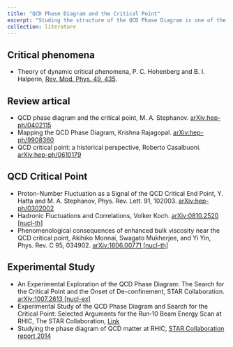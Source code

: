 ```yaml
---
title: "QCD Phase Diagram and the Critical Point"
excerpt: "Studing the structure of the QCD Phase Diagram is one of the most important goals of the heavy-ion collision community.<br/>"
collection: literature
---
```


## Critical phenomena
* Theory of dynamic critical phenomena,
P. C. Hohenberg and B. I. Halperin,
[Rev. Mod. Phys. 49, 435](https://journals.aps.org/rmp/pdf/10.1103/RevModPhys.49.435).

## Review artical
* QCD phase diagram and the critical point,
M. A. Stephanov. [arXiv:hep-ph/0402115](https://arxiv.org/pdf/hep-ph/0402115)
* Mapping the QCD Phase Diagram,
Krishna Rajagopal. [arXiv:hep-ph/9908360](https://arxiv.org/pdf/hep-ph/9908360)
* QCD critical point: a historical perspective,
Roberto Casalbuoni. [arXiv:hep-ph/0610179](https://arxiv.org/pdf/hep-ph/0610179)

## QCD Critical Point
* Proton-Number Fluctuation as a Signal of the QCD Critical End Point,
Y. Hatta and M. A. Stephanov,
Phys. Rev. Lett. 91, 102003. [arXiv:hep-ph/0302002 ](http://arxiv.org/pdf/hep-ph/0302002.pdf)
* Hadronic Fluctuations and Correlations, Volker Koch. [arXiv:0810.2520 [nucl-th]](https://arxiv.org/pdf/0810.2520)
* Phenomenological consequences of enhanced bulk viscosity near the QCD critical point,
Akihiko Monnai, Swagato Mukherjee, and Yi Yin,
Phys. Rev. C 95, 034902. [arXiv:1606.00771 [nucl-th]](https://arxiv.org/pdf/1606.00771)

## Experimental Study
* An Experimental Exploration of the QCD Phase Diagram: The Search for the Critical Point and the Onset of De-confinement,
STAR Collaboration. [arXiv:1007.2613 [nucl-ex]](https://arxiv.org/pdf/1007.2613.pdf)
* Experimental Study of the QCD Phase Diagram and Search for the Critical Point: Selected Arguments for the Run‐10 Beam Energy Scan at RHIC, The STAR Collaboration, [Link](https://drupal.star.bnl.gov/STAR/files/BES-Short-v8.3_0.pdf)
* Studying the phase diagram of QCD matter at RHIC, [STAR Collaboration report 2014](https://drupal.star.bnl.gov/STAR/starnotes/public/sn0598)
